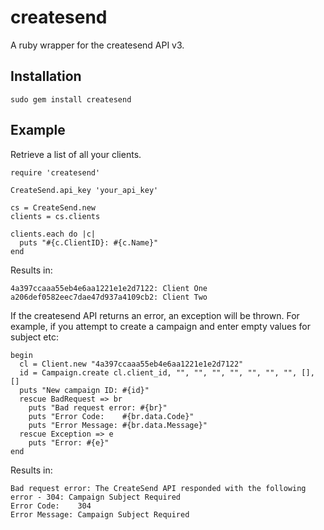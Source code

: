 # createsend

A ruby wrapper for the createsend API v3.

## Installation

    sudo gem install createsend

## Example

Retrieve a list of all your clients.

    require 'createsend'

    CreateSend.api_key 'your_api_key'

    cs = CreateSend.new
    clients = cs.clients
    
    clients.each do |c|
      puts "#{c.ClientID}: #{c.Name}"
    end

Results in:
    
    4a397ccaaa55eb4e6aa1221e1e2d7122: Client One
    a206def0582eec7dae47d937a4109cb2: Client Two

If the createsend API returns an error, an exception will be thrown. For example, if you attempt to create a campaign and enter empty values for subject etc:

    begin
      cl = Client.new "4a397ccaaa55eb4e6aa1221e1e2d7122"
      id = Campaign.create cl.client_id, "", "", "", "", "", "", "", [], []
      puts "New campaign ID: #{id}"
      rescue BadRequest => br
        puts "Bad request error: #{br}"
        puts "Error Code:    #{br.data.Code}"
        puts "Error Message: #{br.data.Message}"
      rescue Exception => e
        puts "Error: #{e}"
    end

Results in:

    Bad request error: The CreateSend API responded with the following error - 304: Campaign Subject Required
    Error Code:    304
    Error Message: Campaign Subject Required
